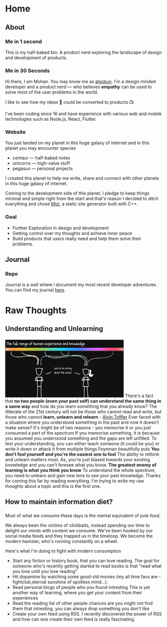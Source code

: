 # Home
## About
### Me in 1 second
This is my half-baked bio.
A product nerd exploring the landscape of design and development of products.

### Me in 30 Seconds
Hi there, I am Mohan. You may know me as [algokun](https://www.twitter.com/algokun). I'm a design minded developer and a product nerd — who believes **empathy** can be used to solve most of the user problems in the world.

I like to see how my ideas 💭 could be converted to products 📺

I've been coding since 16 and have experience with various web and mobile technologies such as Node.js, React, Flutter.

### Website
You just landed on my planet in this huge galaxy of internet and in this planet you may encounter species

- centaur — half-baked notes
- unicorns — high-value stuff
- pegasus — personal projects

I created this planet to help me write, share and connect with other planets in this huge galaxy of internet.

Coming to the development side of this planet, I pledge to keep things minimal and simple right from the start and that's reason I decided to ditch everything and chose [Mizi](), a static site generator built with C++.

### Goal
- Further Exploration in design and development
- Getting control over my thoughts and achieve inner peace
- Build products that users really need and help them solve their problems.

## Journal
### Repo
Journal is a wall where i document my most recent developer adventures. You can find my journal [here](https://www.journal.algokun.xyz).

# Raw Thoughts
## Understanding and Unlearning
###  
![spectrum-of-understanding](../media/images/spectrum_of_knowledege.png)
There's a fact that **no two people (even your past self) can understand the same thing in a same way** and how do you learn something that you already know? 
The illiterate of the 21st century will not be those who cannot read and write, but those who cannot **learn, unlearn and relearn** - [Alvin Toffler](https://en.wikipedia.org/wiki/Alvin_Toffler)
Ever faced with a situation where you understood something in the past and now it doesn't make sense? It's might be of two reasons - you memorise it or you just consumed a part of the spectrum 
If you memorise something, it is because you assumed you understood something and the gaps are left unfilled. To test your understanding, you can either teach someone (it could be you) or write it down or attack it from multiple things
Feynman beautifully puts **You don't fool yourself and you're the easiest one to fool**
The ability to rethink and unlearn matters most. As, you're just biased towards your existing knowledge and you can't foresee what you know. **The greatest enemy of learning is what you think you know**
To understand the whole spectrum, you need to unlearn and gain new lens to see your past knowledge.
Thanks for coming this far by reading everything. I'm trying to write my raw thoughts about a topic and this is the first one.

## How to maintain information diet?
###  
Most of what we consume these days is the mental equivalent of junk food. 

We always been the victims of clickbaits, instead spending our time to delight our minds with content we consume. We've been hooked by our social media feeds and they trapped us in the timeloop. We become the modern hamster, who's running constantly on a wheel.

Here's what I'm doing to fight with modern consumption

- Start any fiction or history book, that you can love reading.
  The goal for someone who's recently getting started to read books is that "read what you love until you love reading"
- Hit dopamine by watching some good-old movies (my all time favs are - fightclub,eternal sunshine of spotless mind...).
- Read personal blogs of people who you found intresting
  This is yet another way of learning, where you get your content from their experiences
- Read the reading list of other people chances are you might not find them that intresting, you can always drop something you don't like
- Create your own feed using RSS. I recently discovered the power of RSS and how can one create their own feed is really fascinating.